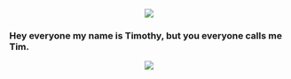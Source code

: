 <p align="center">
  <img src="https://i.imgur.com/1TYPzZJ.png">
  </p>

### Hey everyone my name is Timothy, but you everyone calls me Tim.

<p align="center">
  <a href="https://github.com/lordtimzki"><img src="https://github-readme-stats.vercel.app/api?username=lordtimzki&hide_border=true&show_icons=true" </a>
</p>
